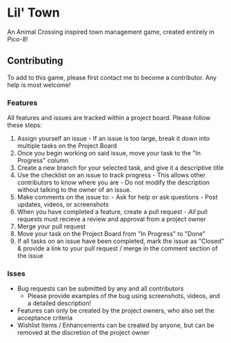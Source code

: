 # Lil' Town
An Animal Crossing inspired town management game, created entirely in Pico-8!

## Contributing

To add to this game, please first contact me to become a contributor. Any help is most welcome!

### Features
All features and issues are tracked within a project board. Please follow these steps:
  1. Assign yourself an issue
    - If an issue is too large, break it down into multiple tasks on the Project Board
  2. Once you begin working on said issue, move your task to the "In Progress" column
  3. Create a new branch for your selected task, and give it a descriptive title
  4. Use the checklist on an issue to track progress
    - This allows other contributors to know where you are
    - Do not modify the description without talking to the owner of an issue.
  5. Make comments on the issue to:
    - Ask for help or ask questions
    - Post updates, videos, or screenshots
  6. When you have completed a feature, create a pull request
    - *All* pull requests must recieve a review and approval from a project owner
  7. Merge your pull request
  8. Move your task on the Project Board from "In Progress" to "Done"
  9. If all tasks on an issue have been completed, mark the issue as "Closed" & provide a link to your pull request / merge in the comment section of the issue
  
 ### Isses
 - Bug requests can be submitted by any and all contributors
   - Please provide examples of the bug using screenshots, videos, and a detailed description!
 - Features can only be created by the project owners, who also set the acceptance criteria
 - Wishlist Items / Enhancements can be created by anyone, but can be removed at the discretion of the project owner
 
